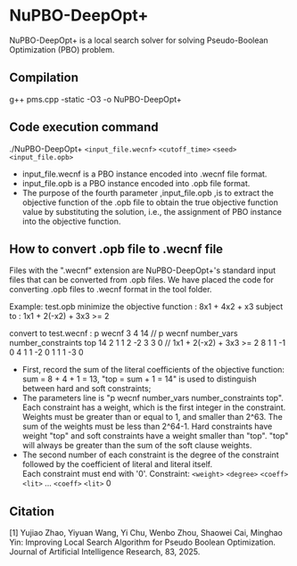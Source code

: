 # NuPBO-DeepOpt+

NuPBO-DeepOpt+ is a local search solver for solving Pseudo-Boolean Optimization (PBO) problem.

## Compilation

g++ pms.cpp -static -O3 -o NuPBO-DeepOpt+

## Code execution command

./NuPBO-DeepOpt+ `<input_file.wecnf>` `<cutoff_time>` `<seed>` `<input_file.opb>`

- input_file.wecnf is a PBO instance encoded into .wecnf file format.
- input_file.opb is a PBO instance encoded into .opb file format.
- The purpose of the fourth parameter ,input_file.opb ,is to extract the objective function of the .opb file to obtain the true objective function value by substituting the solution, i.e., the assignment of PBO instance into the objective function.

## How to convert .opb file to .wecnf file

Files with the ".wecnf" extension are NuPBO-DeepOpt+'s standard input files that can be converted from .opb files.
We have placed the code for converting .opb files to .wecnf format in the tool folder.

Example: test.opb
minimize the objective function :  8x1 + 4x2 + x3
subject to :                      1x1 + 2(-x2) + 3x3 >= 2

convert to test.wecnf :
								p wecnf 3 4 14        // p wecnf number_vars number_constraints top
								14 2 1 1 2 -2 3 3 0   // 1x1 + 2(-x2) + 3x3 >= 2
								8 1 1 -1 0
								4 1 1 -2 0
								1 1 1 -3 0
								
- First, record the sum of the literal coefficients of the objective function: sum = 8 + 4 + 1 = 13,
  "top = sum + 1 =  14" is used to distinguish between hard and soft constraints;
- The parameters line is "p wecnf number_vars number_constraints top". Each constraint has a weight, which is the first integer in the constraint. 
  Weights must be greater than or equal to 1, and smaller than 2^63. The sum of the weights must be less than 2^64-1. 
  Hard constraints have weight "top" and soft constraints have a weight smaller than "top". "top" will always be greater than the sum of the soft clause weights. 
- The second number of each constraint is the degree of the constraint followed by the coefficient of literal and literal itself.  
  Each constraint must end with '0'. Constraint: `<weight>` `<degree>` `<coeff>` `<lit>` ... `<coeff>` `<lit>` 0

## Citation

[1] Yujiao Zhao, Yiyuan Wang, Yi Chu, Wenbo Zhou, Shaowei Cai, Minghao Yin: Improving Local Search Algorithm for Pseudo Boolean Optimization. Journal of Artificial Intelligence Research, 83, 2025.







